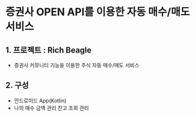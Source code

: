 # 증권사 OPEN API를 이용한 자동 매수/매도 서비스 

## 1. 프로젝트 : Rich Beagle
* 증권사 커뮤니티 기능을 이용한 주식 자동 매수/매도 서비스

## 2. 구성
* 안드로이드 App(Kotlin)
*   나의 매수 금액 관리
  잔고 조회 관리 


